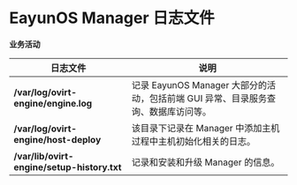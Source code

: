 # EayunOS Manager 日志文件

**业务活动**

|日志文件|说明|
|--------|----|
|**/var/log/ovirt-engine/engine.log**|记录 EayunOS Manager 大部分的活动，包括前端 GUI 异常、目录服务查询、数据库访问等。|
|**/var/log/ovirt-engine/host-deploy**|该目录下记录在 Manager 中添加主机过程中主机初始化相关的日志。|
|**/var/lib/ovirt-engine/setup-history.txt**|记录和安装和升级 Manager 的信息。|

